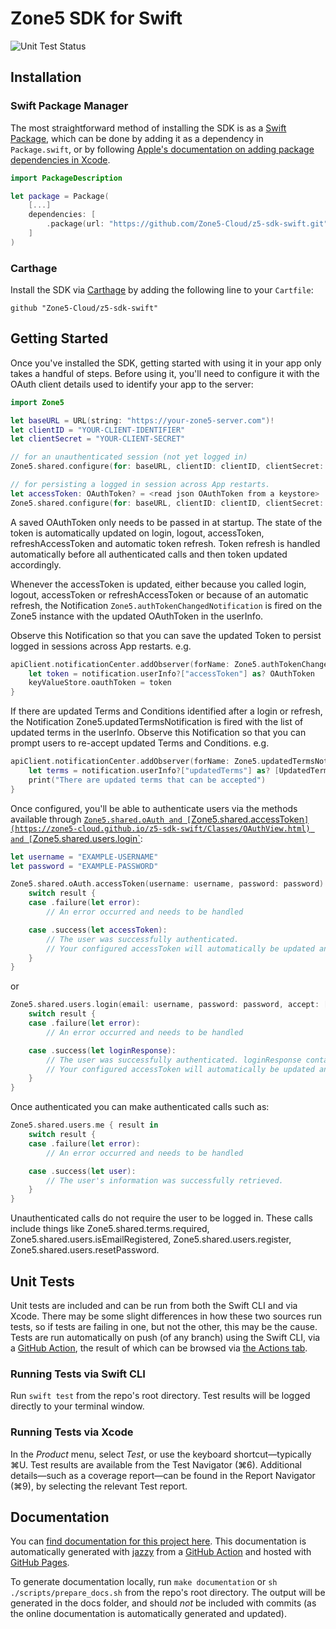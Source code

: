 # Zone5 SDK for Swift

![Unit Test Status](https://github.com/Zone5-Cloud/z5-sdk-swift/workflows/Unit%20Tests/badge.svg)

## Installation

### Swift Package Manager
The most straightforward method of installing the SDK is as a [Swift Package](https://swift.org/package-manager/), which can be done by adding it as a dependency in `Package.swift`, or by following [Apple's documentation on adding package dependencies in Xcode](https://developer.apple.com/documentation/xcode/adding_package_dependencies_to_your_app).

```swift
import PackageDescription

let package = Package(
    [...]
    dependencies: [
        .package(url: "https://github.com/Zone5-Cloud/z5-sdk-swift.git", from: "1.0.0"),
    ]
)
```

### Carthage
Install the SDK via [Carthage](https://github.com/Carthage/Carthage) by adding the following line to your `Cartfile`:

```
github "Zone5-Cloud/z5-sdk-swift"
```

## Getting Started

Once you've installed the SDK, getting started with using it in your app only takes a handful of steps. Before using it, you'll need to configure it with the OAuth client details used to identify your app to the server:

```swift
import Zone5

let baseURL = URL(string: "https://your-zone5-server.com")!
let clientID = "YOUR-CLIENT-IDENTIFIER"
let clientSecret = "YOUR-CLIENT-SECRET"

// for an unauthenticated session (not yet logged in)
Zone5.shared.configure(for: baseURL, clientID: clientID, clientSecret: clientSecret)

// for persisting a logged in session across App restarts. 
let accessToken: OAuthToken? = <read json OAuthToken from a keystore>
Zone5.shared.configure(for: baseURL, clientID: clientID, clientSecret: clientSecret, accessToken: accessToken)

```

A saved OAuthToken only needs to be passed in at startup. The state of the token is automatically updated on login, logout, accessToken, refreshAccessToken and automatic token refresh.
Token refresh is handled automatically before all authenticated calls and then token updated accordingly.

Whenever the accessToken is updated, either because you called login, logout, accessToken or refreshAccessToken or because of an automatic refresh, the Notification `Zone5.authTokenChangedNotification` is fired on the Zone5 instance with the updated OAuthToken in the userInfo.

Observe this Notification so that you can save the updated Token to persist logged in sessions across App restarts. e.g.

```swift
apiClient.notificationCenter.addObserver(forName: Zone5.authTokenChangedNotification, object: apiClient, queue: nil) { notification in
	let token = notification.userInfo?["accessToken"] as? OAuthToken
	keyValueStore.oauthToken = token
}
```

If there are updated Terms and Conditions identified after a login or refresh, the Notification Zone5.updatedTermsNotification is fired with the list of updated terms in the userInfo. 
Observe this Notification so that you can prompt users to re-accept updated Terms and Conditions. e.g.

```swift		
apiClient.notificationCenter.addObserver(forName: Zone5.updatedTermsNotification, object: apiClient, queue: nil) { notification in
	let terms = notification.userInfo?["updatedTerms"] as? [UpdatedTerms]
	print("There are updated terms that can be accepted")
}
```

Once configured, you'll be able to authenticate users via the methods available through [`Zone5.shared.oAuth and [`Zone5.shared.accessToken`](https://zone5-cloud.github.io/z5-sdk-swift/Classes/OAuthView.html) and [`Zone5.shared.users.login`](https://zone5-cloud.github.io/z5-sdk-swift/Classes/UsersView):

```swift
let username = "EXAMPLE-USERNAME"
let password = "EXAMPLE-PASSWORD"

Zone5.shared.oAuth.accessToken(username: username, password: password) { result in
	switch result {
	case .failure(let error):
		// An error occurred and needs to be handled

	case .success(let accessToken):
		// The user was successfully authenticated. 
		// Your configured accessToken will automatically be updated and the `Zone5.authTokenChangedNotification` Notification will fire
	}
}
```

or

```swift
Zone5.shared.users.login(email: username, password: password, accept: []) { result in
	switch result {
    case .failure(let error):
        // An error occurred and needs to be handled

    case .success(let loginResponse):
        // The user was successfully authenticated. loginResponse contains some user data including roles, identities, updatedTerms etc
        // Your configured accessToken will automatically be updated and the `Zone5.authTokenChangedNotification` Notification will fire
    }
}
```

Once authenticated you can make authenticated calls such as:

```swift
Zone5.shared.users.me { result in
	switch result {
	case .failure(let error):
		// An error occurred and needs to be handled

	case .success(let user):
		// The user's information was successfully retrieved.
	}
}
```

Unauthenticated calls do not require the user to be logged in. These calls include things like Zone5.shared.terms.required, Zone5.shared.users.isEmailRegistered, Zone5.shared.users.register, Zone5.shared.users.resetPassword.

## Unit Tests

Unit tests are included and can be run from both the Swift CLI and via Xcode. There may be some slight differences in how these two sources run tests, so if tests are failing in one, but not the other, this may be the cause. Tests are run automatically on push (of any branch) using the Swift CLI, via a [GitHub Action](https://github.com/Zone5-Cloud/z5-sdk-swift/blob/master/.github/workflows/unit-tests.yml), the result of which can be browsed via [the Actions tab](https://github.com/Zone5-Cloud/z5-sdk-swift/actions?query=workflow%3A%22Unit+Tests%22).

### Running Tests via Swift CLI

Run `swift test` from the repo's root directory. Test results will be logged directly to your terminal window.

### Running Tests via Xcode

In the _Product_ menu, select _Test_, or use the keyboard shortcut—typically &#8984;U. Test results are available from the Test Navigator (&#8984;6). Additional details—such as a coverage report—can be found in the Report Navigator (&#8984;9), by selecting the relevant Test report.

## Documentation
You can [find documentation for this project here](https://zone5-cloud.github.io/z5-sdk-swift/). This documentation is automatically generated with [jazzy](https://github.com/realm/jazzy) from a [GitHub Action](https://github.com/Zone5-Cloud/z5-sdk-swift/blob/master/.github/workflows/documentation.yml) and hosted with [GitHub Pages](https://pages.github.com/).

To generate documentation locally, run `make documentation` or `sh ./scripts/prepare_docs.sh` from the repo's root directory. The output will be generated in the docs folder, and should _not_ be included with commits (as the online documentation is automatically generated and updated).
